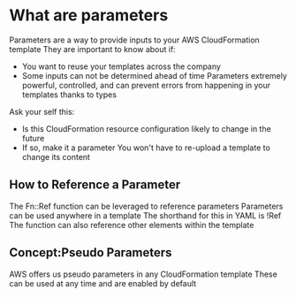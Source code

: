 # What are parameters

Parameters are a way to provide inputs to your AWS CloudFormation template
They are important to know about if:
- You want to reuse your templates across the company
- Some inputs can not be determined ahead of time
Parameters extremely powerful, controlled, and can prevent errors from happening in your templates thanks to types

Ask your self this:
- Is this CloudFormation resource configuration likely to change in the future
- If so, make it a parameter
You won't have to re-upload a template to change its content

## How to Reference a Parameter

The Fn::Ref function can be leveraged to reference parameters
Parameters can be used anywhere in a template
The shorthand for this in YAML is !Ref
The function can also reference other elements within the template

## Concept:Pseudo Parameters 

AWS offers us pseudo parameters in any CloudFormation template
These can be used at any time and are enabled by default 